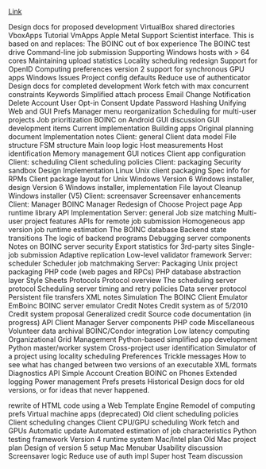 [Link](https://github.com/BOINC/boinc/wiki/SoftwareDevelopment)

Design docs for proposed development
VirtualBox shared directories
VboxApps
Tutorial
VmApps
Apple Metal Support
Scientist interface. This is based on and replaces:
The BOINC out of box experience
The BOINC test drive
Command-line job submission
Supporting Windows hosts with > 64 cores
Maintaining upload statistics
Locality scheduling redesign
Support for OpenID
Computing preferences version 2
support for synchronous GPU apps
Windows Issues
Project config defaults
Reduce use of authenticator
Design docs for completed development
Work fetch with max concurrent constraints
Keywords
Simplified attach process
Email Change Notification
Delete Account
User Opt-in Consent
Update Password Hashing
Unifying Web and GUI Prefs
Manager menu reorganization
Scheduling for multi-user projects
Job prioritization
BOINC on Android
GUI discussion
GUI development items
Current implementation
Building apps
Original planning document
Implementation notes
Client: general
Client data model
File structure
FSM structure
Main loop logic
Host measurements
Host identification
Memory management
GUI notices
Client app configuration
Client: scheduling
Client scheduling policies
Client: packaging
Security sandbox
Design
Implementation
Linux
Unix client packaging
Spec info for RPMs
Client package layout for Unix
Windows
Version 6 Windows installer, design
Version 6 Windows installer, implementation
File layout
Cleanup
Windows installer (V5)
Client: screensaver
Screensaver enhancements
Client: Manager
BOINC Manager
Redesign of Choose Project page
App runtime library
API Implementation
Server: general
Job size matching
Multi-user project features
APIs for remote job submission
Homogeneous app version
job runtime estimation
The BOINC database
Backend state transitions
The logic of backend programs
Debugging server components
Notes on BOINC server security
Export statistics for 3rd-party sites
Single-job submission
Adaptive replication
Low-level validator framework
Server: scheduler
Scheduler job matchmaking
Server: Packaging
Unix project packaging
PHP code (web pages and RPCs)
PHP database abstraction layer
Style Sheets
Protocols
Protocol overview
The scheduling server protocol
Scheduling server timing and retry policies
Data server protocol
Persistent file transfers
XML notes
Simulation
The BOINC Client Emulator
EmBoinc BOINC server emulator
Credit
Notes
Credit system as of 5/2010
Credit system proposal
Generalized credit
Source code documentation (in progress)
API
Client
Manager
Server components
PHP code
Miscellaneous
Volunteer data archival
BOINC/Condor integration
Low latency computing
Organizational Grid Management
Python-based simplified app development
Python master/worker system
Cross-project user identification
Simulator of a project using locality scheduling
Preferences
Trickle messages
How to see what has changed between two versions of an executable
XML formats
Diagnostics API
Simple Account Creation
BOINC on Phones
Extended logging
Power management
Prefs presets
Historical
Design docs for old versions, or for ideas that never happened.

rewrite of HTML code using a Web Template Engine
Remodel of computing prefs
Virtual machine apps (deprecated)
Old client scheduling policies
Client scheduling changes
Client CPU/GPU scheduling
Work fetch and GPUs
Automatic update
Automated estimation of job characteristics
Python testing framework
Version 4 runtime system
Mac/Intel plan
Old Mac project plan
Design of version 5 setup
Mac Menubar
Usability discussion
Screensaver logic
Reduce use of auth impl
Super host
Team discussion
